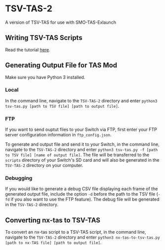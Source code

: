 # TSV-TAS-2
A version of TSV-TAS for use with SMO-TAS-Exlaunch

## Writing TSV-TAS Scripts
Read the tutorial [here](https://docs.google.com/document/d/1ISc4ruS5YADccNCZjTgZ7TY1t1tSs2IRAMCzMeFMatc/edit?usp=sharing).

## Generating Output File for TAS Mod
Make sure you have Python 3 installed.

### Local
In the command line, navigate to the ```TSV-TAS-2``` directory and enter ```python3 tsv-tas.py [path to TSV file] [path to output file]```.

### FTP
If you want to send ouptut files to your Switch via FTP, first enter your FTP server configuration information in ```ftp_config.json```.

To generate and output file and send it to your Switch, in the command line, navigate to the ```TSV-TAS-2``` directory and enter ```python3 tsv-tas.py -f [path to TSV file] [name of output file]```. The file will be transferred to the `scripts` directory of your Switch's SD card and will also be generated in the ```TSV-TAS-2``` directory on your computer.

### Debugging
If you would like to generate a debug CSV file displaying each frame of the generated output file, include the option ```-d``` before the path to the TSV file (```-fd``` if you also want to use the FTP feature). The debug file will be generated in the ```TSV-TAS-2``` directory.

## Converting nx-tas to TSV-TAS
To convert an nx-tas script to a TSV-TAS script, in the command line, navigate to the ```TSV-TAS-2``` directory and enter ```python3 nx-tas-to-tsv-tas.py [path to nx-TAS file] [path to output file]```.